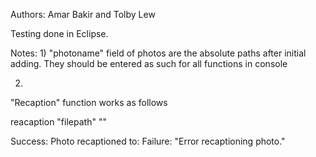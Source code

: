 Authors: Amar Bakir and Tolby Lew

Testing done in Eclipse.

Notes:
1)
"photoname" field of photos are the absolute paths after initial adding. They should be entered as such for all functions in console

2)
"Recaption" function works as follows

reacaption "filepath" "<newcaption>"

Success:
Photo <filepath>  recaptioned to: <newcaption>
Failure:
"Error recaptioning photo."